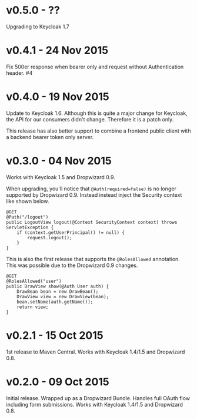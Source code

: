 # v0.5.0 - ??

Upgrading to Keycloak 1.7

# v0.4.1 - 24 Nov 2015

Fix 500er response when bearer only and request without Authentication header. #4

# v0.4.0 - 19 Nov 2015

Update to Keycloak 1.6. 
Although this is quite a major change for Keycloak, the API for our consumers didn't change.
Therefore it is a patch only.

This release has also better support to combine a frontend public client with a backend bearer token only server.

# v0.3.0 - 04 Nov 2015

Works with Keycloak 1.5 and Dropwizard 0.9.

When upgrading, you'll notice that `@Auth(required=false)` is no longer supported by Dropwizard 0.9.
Instead instead inject the Security context like shown below. 

    @GET
    @Path("/logout")
    public LogoutView logout(@Context SecurityContext context) throws ServletException { 
        if (context.getUserPrincipal() != null) {
            request.logout();
        }
    }
    
This is also the first release that supports the `@RolesAllowed` annotation.
This was possible due to the Dropwizard 0.9 changes.

    @GET
    @RolesAllowed("user")
    public DrawView show(@Auth User auth) {
        DrawBean bean = new DrawBean();
        DrawView view = new DrawView(bean);
        bean.setName(auth.getName());
        return view;
    }

# v0.2.1 - 15 Oct 2015

1st release to Maven Central.
Works with Keycloak 1.4/1.5 and Dropwizard 0.8.

# v0.2.0 - 09 Oct 2015

Initial release. Wrapped up as a Dropwizard Bundle. Handles full OAuth flow including form submissions.
Works with Keycloak 1.4/1.5 and Dropwizard 0.8.